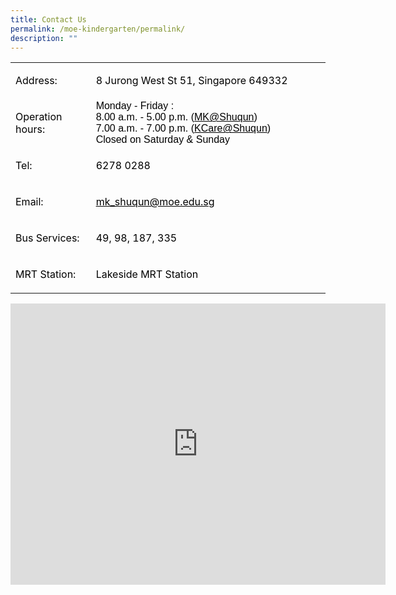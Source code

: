 ```yaml
---
title: Contact Us
permalink: /moe-kindergarten/permalink/
description: ""
---
```

<table width="539">
<tbody>
<tr>
<td width="122">
<p><span style="color: #000000;">Address:</span></p>
</td>
<td width="401">
<p><span style="color: #000000;">8 Jurong West St 51, Singapore 649332</span></p>
</td>
</tr>
<tr>
<td width="122">
<p><span style="color: #000000;">Operation hours:</span></p>
</td>
<td width="401">
<p style="margin: 0cm;"><span style="font-family: Arial, sans-serif; color: #000000;">Monday - Friday :</span></p>
<p style="margin: 0cm;"><span style="font-family: Arial, sans-serif; color: #000000;">8.00 a.m. - 5.00 p.m. (<a style="color: #000000;" href="mailto:MK@Shuqun">MK@Shuqun</a>)</span></p>
<p style="margin: 0cm;"><span style="font-family: Arial, sans-serif; color: #000000;">7.00 a.m. - 7.00 p.m. (<a style="color: #000000;" href="mailto:KCare@Shuqun">KCare@Shuqun</a>)</span></p>
<p style="margin: 0cm;"><span style="font-family: Arial, sans-serif; color: #000000;">Closed on Saturday &amp; Sunday</span></p>
</td>
</tr>
<tr>
<td width="122">
<p><span style="color: #000000;">Tel:</span></p>
</td>
<td width="401">
<p><span style="color: #000000;">6278 0288</span></p>
</td>
</tr>
<tr>
<td width="122">
<p><span style="color: #000000;">Email:</span></p>
</td>
<td width="401">
<p><span style="color: #000000;"><a style="color: #000000;" href="mailto:svps@moe.edu.sg">mk_shuqun@moe.edu.sg</a></span></p>
</td>
</tr>
<tr>
<td width="122">
<p><span style="color: #000000;">Bus Services:</span></p>
</td>
<td width="401">
<p><span style="color: #000000;">49, 98, 187, 335</span></p>
</td>
</tr>
<tr>
<td width="122">
<p><span style="color: #000000;">MRT Station:</span></p>
</td>
<td width="401">
<p><span style="color: #000000;">Lakeside MRT Station</span></p>
</td>
</tr>
</tbody>
</table>
<p><iframe style="border: 0;" src="https://www.google.com/maps/embed?pb=!1m18!1m12!1m3!1d3988.7148809230366!2d103.71936301525588!3d1.34755136195697!2m3!1f0!2f0!3f0!3m2!1i1024!2i768!4f13.1!3m3!1m2!1s0x31da0fdd96a6a9ab%3A0x6525a38552c59d25!2sShuqun%20Primary%20School!5e0!3m2!1sen!2sus!4v1678015971848!5m2!1sen!2sus" width="600" height="450" allowfullscreen="allowfullscreen"></iframe></p>